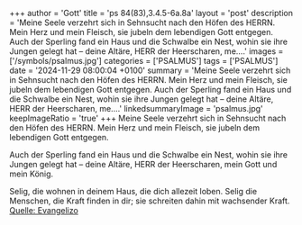 +++
author = 'Gott'
title = 'ps 84(83),3.4.5-6a.8a'
layout = 'post'
description = 'Meine Seele verzehrt sich in Sehnsucht  nach den Höfen des HERRN.  Mein Herz und mein Fleisch,  sie jubeln dem lebendigen Gott entgegen.  Auch der Sperling fand ein Haus  und die Schwalbe ein Nest, wohin sie ihre Jungen gelegt hat  –  deine Altäre, HERR der Heerscharen,  me....'
images = ['/symbols/psalmus.jpg']
categories = ['PSALMUS']
tags = ['PSALMUS']
date = '2024-11-29 08:00:04 +0100'
summary = 'Meine Seele verzehrt sich in Sehnsucht  nach den Höfen des HERRN.  Mein Herz und mein Fleisch,  sie jubeln dem lebendigen Gott entgegen.  Auch der Sperling fand ein Haus  und die Schwalbe ein Nest, wohin sie ihre Jungen gelegt hat  –  deine Altäre, HERR der Heerscharen,  me....'
linkedsummaryImage = 'psalmus.jpg'
keepImageRatio = 'true'
+++
Meine Seele verzehrt sich in Sehnsucht 
nach den Höfen des HERRN. 
Mein Herz und mein Fleisch, 
sie jubeln dem lebendigen Gott entgegen.

Auch der Sperling fand ein Haus 
und die Schwalbe ein Nest, wohin sie ihre Jungen gelegt hat  – 
deine Altäre, HERR der Heerscharen, 
mein Gott und mein König.<!--more-->

Selig, die wohnen in deinem Haus, 
die dich allezeit loben.
Selig die Menschen, die Kraft finden in dir;
sie schreiten dahin mit wachsender Kraft.<br> [Quelle: Evangelizo](https://evangeliumtagfuertag.org/DE/gospel)